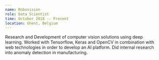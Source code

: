 ```yaml
---
name: Robovision
role: Data Scientist
time: October 2018 -- Present
location: Ghent, Belgium
---
```


Research and Development of computer vision solutions using deep learning. Worked with Tensorflow, Keras and OpenCV in combination with web technologies in order to develop an AI platform. Did internal research into anomaly detection in manufacturing.
